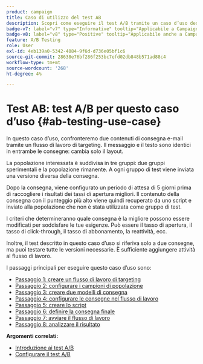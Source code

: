 ```yaml
---
product: campaign
title: Caso di utilizzo del test AB
description: Scopri come eseguire il test A/B tramite un caso d’uso dedicato
badge-v7: label="v7" type="Informative" tooltip="Applicabile a Campaign Classic v7"
badge-v8: label="v8" type="Positive" tooltip="Applicabile anche a Campaign v8"
feature: A/B Testing
role: User
exl-id: 4eb139a0-5342-4084-9f6d-d736e05bf1c6
source-git-commit: 28638e76bf286f253bc7efd02db848b571ad88c4
workflow-type: tm+mt
source-wordcount: '268'
ht-degree: 4%

---
```


# Test AB: test A/B per questo caso d’uso {#ab-testing-use-case}

In questo caso d’uso, confronteremo due contenuti di consegna e-mail tramite un flusso di lavoro di targeting. Il messaggio e il testo sono identici in entrambe le consegne: cambia solo il layout.

La popolazione interessata è suddivisa in tre gruppi: due gruppi sperimentali e la popolazione rimanente. A ogni gruppo di test viene inviata una versione diversa della consegna.

Dopo la consegna, viene configurato un periodo di attesa di 5 giorni prima di raccogliere i risultati dei tassi di apertura migliori. Il contenuto della consegna con il punteggio più alto viene quindi recuperato da uno script e inviato alla popolazione che non è stata utilizzata come gruppo di test.

I criteri che determineranno quale consegna è la migliore possono essere modificati per soddisfare le tue esigenze. Può essere il tasso di apertura, il tasso di click-through, il tasso di abbonamento, la reattività, ecc.

Inoltre, il test descritto in questo caso d’uso si riferiva solo a due consegne, ma puoi testare tutte le versioni necessarie. È sufficiente aggiungere attività al flusso di lavoro.

I passaggi principali per eseguire questo caso d’uso sono:

* [Passaggio 1: creare un flusso di lavoro di targeting](a-b-testing-uc-targeting-workflow.md)
* [Passaggio 2: configurare i campioni di popolazione](a-b-testing-uc-population-samples.md)
* [Passaggio 3: creare due modelli di consegna](a-b-testing-uc-delivery-templates.md)
* [Passaggio 4: configurare le consegne nel flusso di lavoro](a-b-testing-uc-configuring-deliveries.md)
* [Passaggio 5: creare lo script](a-b-testing-uc-script.md)
* [Passaggio 6: definire la consegna finale](a-b-testing-uc-final-delivery.md)
* [Passaggio 7: avviare il flusso di lavoro](a-b-testing-uc-start-workflow.md)
* [Passaggio 8: analizzare il risultato](a-b-testing-uc-analyzing.md)

**Argomenti correlati:**

* [Introduzione ai test A/B](get-started-a-b-testing.md)
* [Configurare il test A/B](configuring-a-b-testing.md)
